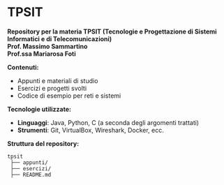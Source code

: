 # TPSIT  
**Repository per la materia TPSIT (Tecnologie e Progettazione di Sistemi Informatici e di Telecomunicazioni)**  
**Prof. Massimo Sammartino**  
**Prof.ssa Mariarosa Foti**  


**Contenuti:**  
- Appunti e materiali di studio  
- Esercizi e progetti svolti  
- Codice di esempio per reti e sistemi  

**Tecnologie utilizzate:**  
- **Linguaggi**: Java, Python, C (a seconda degli argomenti trattati)  
- **Strumenti**: Git, VirtualBox, Wireshark, Docker, ecc.  

**Struttura del repository:**  
```
tpsit  
 ├── appunti/
 ├── esercizi/
 ├── README.md 
```
